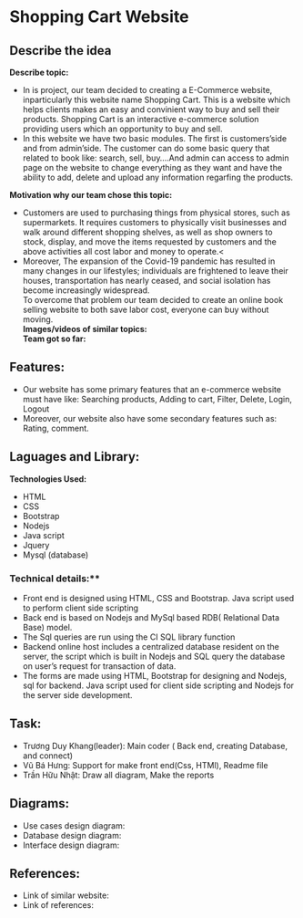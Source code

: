 # Shopping Cart Website

## Describe the idea
**Describe topic:**<br>
- In is project, our team decided to creating a E-Commerce website, inparticularly this website name Shopping Cart. This is a website which helps clients makes an easy and convinient way to buy and sell their products. Shopping Cart is an interactive e-commerce solution providing users which an opportunity to buy and sell.
- In this website we have two basic modules. The first is customers’side and from admin’side. The customer can do some basic query that related to book like: search, sell, buy….And admin can access to admin page on the website to change everything as they want and have the ability to add, delete and upload any information regarfing the products.</br>

**Motivation why our team chose this topic:**<br>
- Customers are used to purchasing things from physical stores, such as supermarkets. It requires customers to physically visit businesses and walk around different shopping shelves, as well as shop owners to stock, display, and move the items requested by customers and the above activities all cost labor and money to operate.<
- Moreover, The expansion of the Covid-19 pandemic has resulted in many changes in our lifestyles; individuals are frightened to leave their houses, transportation has nearly ceased, and social isolation has become increasingly widespread.<br>
To overcome that problem our team decided to create an online book selling website to both save labor cost, everyone can buy without moving.<br>
**Images/videos of similar topics:**<br>
**Team got so far:**<br>
## Features:
  -	Our website has some primary features that an e-commerce website must have like: Searching products, Adding to cart, Filter, Delete, Login, Logout
  -	Moreover, our website also have some secondary features such as: Rating, comment.

## Laguages and Library:
  **Technologies Used:**</br>
  - HTML
  - CSS
  - Bootstrap
  - Nodejs
  - Java script
  - Jquery
  - Mysql (database) </br>
  ### Technical details:**</br>
  - Front end is designed using HTML, CSS  and Bootstrap. Java script used to perform client side scripting 
  - Back end is based on Nodejs and MySql based RDB( Relational Data Base) model.
  - The Sql queries are run using the CI SQL library function
  - Backend online host includes a centralized 	database resident on the server, the script which is built  in Nodejs and SQL query the database on user’s request for transaction of data.
  - The forms are made using HTML, Bootstrap for designing and Nodejs, sql for backend. Java script used for client side scripting and Nodejs for the server side development.
## Task:
  - Trương Duy Khang(leader): Main coder ( Back end, creating Database, and connect)
  - Vũ Bá Hưng: Support for make front end(Css, HTMl), Readme file
  - Trần Hữu Nhật: Draw all diagram, Make the reports
## Diagrams:
  - Use cases design diagram:
  - Database design diagram:
  - Interface design diagram:
## References:
  - Link of similar website:
  - Link of references:
